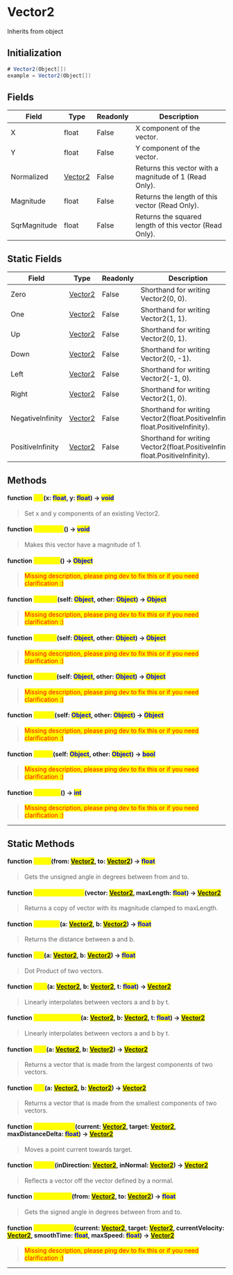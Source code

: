 # Vector2
Inherits from object
## Initialization
```csharp
# Vector2(Object[])
example = Vector2(Object[])
```
## Fields
|Field|Type|Readonly|Description|
|---|---|---|---|
|X|float|False|X component of the vector.|
|Y|float|False|Y component of the vector.|
|Normalized|[Vector2](../objects/Vector2.md)|False|Returns this vector with a magnitude of 1 (Read Only).|
|Magnitude|float|False|Returns the length of this vector (Read Only).|
|SqrMagnitude|float|False|Returns the squared length of this vector (Read Only).|
## Static Fields
|Field|Type|Readonly|Description|
|---|---|---|---|
|Zero|[Vector2](../objects/Vector2.md)|False|Shorthand for writing Vector2(0, 0).|
|One|[Vector2](../objects/Vector2.md)|False|Shorthand for writing Vector2(1, 1).|
|Up|[Vector2](../objects/Vector2.md)|False|Shorthand for writing Vector2(0, 1).|
|Down|[Vector2](../objects/Vector2.md)|False|Shorthand for writing Vector2(0, -1).|
|Left|[Vector2](../objects/Vector2.md)|False|Shorthand for writing Vector2(-1, 0).|
|Right|[Vector2](../objects/Vector2.md)|False|Shorthand for writing Vector2(1, 0).|
|NegativeInfinity|[Vector2](../objects/Vector2.md)|False|Shorthand for writing Vector2(float.PositiveInfinity, float.PositiveInfinity).|
|PositiveInfinity|[Vector2](../objects/Vector2.md)|False|Shorthand for writing Vector2(float.PositiveInfinity, float.PositiveInfinity).|
## Methods
#### function <mark style="color:yellow;">Set</mark>(x: <mark style="color:blue;">float</mark>, y: <mark style="color:blue;">float</mark>) -> <mark style="color:blue;">void</mark>
> Set x and y components of an existing Vector2.

#### function <mark style="color:yellow;">Normalize</mark>() -> <mark style="color:blue;">void</mark>
> Makes this vector have a magnitude of 1.

#### function <mark style="color:yellow;">\_\_Copy\_\_</mark>() -> <mark style="color:blue;">Object</mark>
> <mark style="color:red;">Missing description, please ping dev to fix this or if you need clarification :)</mark>

#### function <mark style="color:yellow;">\_\_Add\_\_</mark>(self: <mark style="color:blue;">Object</mark>, other: <mark style="color:blue;">Object</mark>) -> <mark style="color:blue;">Object</mark>
> <mark style="color:red;">Missing description, please ping dev to fix this or if you need clarification :)</mark>

#### function <mark style="color:yellow;">\_\_Sub\_\_</mark>(self: <mark style="color:blue;">Object</mark>, other: <mark style="color:blue;">Object</mark>) -> <mark style="color:blue;">Object</mark>
> <mark style="color:red;">Missing description, please ping dev to fix this or if you need clarification :)</mark>

#### function <mark style="color:yellow;">\_\_Mul\_\_</mark>(self: <mark style="color:blue;">Object</mark>, other: <mark style="color:blue;">Object</mark>) -> <mark style="color:blue;">Object</mark>
> <mark style="color:red;">Missing description, please ping dev to fix this or if you need clarification :)</mark>

#### function <mark style="color:yellow;">\_\_Div\_\_</mark>(self: <mark style="color:blue;">Object</mark>, other: <mark style="color:blue;">Object</mark>) -> <mark style="color:blue;">Object</mark>
> <mark style="color:red;">Missing description, please ping dev to fix this or if you need clarification :)</mark>

#### function <mark style="color:yellow;">\_\_Eq\_\_</mark>(self: <mark style="color:blue;">Object</mark>, other: <mark style="color:blue;">Object</mark>) -> <mark style="color:blue;">bool</mark>
> <mark style="color:red;">Missing description, please ping dev to fix this or if you need clarification :)</mark>

#### function <mark style="color:yellow;">\_\_Hash\_\_</mark>() -> <mark style="color:blue;">int</mark>
> <mark style="color:red;">Missing description, please ping dev to fix this or if you need clarification :)</mark>


---

## Static Methods
#### function <mark style="color:yellow;">Angle</mark>(from: <mark style="color:blue;">[Vector2](../objects/Vector2.md)</mark>, to: <mark style="color:blue;">[Vector2](../objects/Vector2.md)</mark>) -> <mark style="color:blue;">float</mark>
> Gets the unsigned angle in degrees between from and to.

#### function <mark style="color:yellow;">ClampMagnitude</mark>(vector: <mark style="color:blue;">[Vector2](../objects/Vector2.md)</mark>, maxLength: <mark style="color:blue;">float</mark>) -> <mark style="color:blue;">[Vector2](../objects/Vector2.md)</mark>
> Returns a copy of vector with its magnitude clamped to maxLength.

#### function <mark style="color:yellow;">Distance</mark>(a: <mark style="color:blue;">[Vector2](../objects/Vector2.md)</mark>, b: <mark style="color:blue;">[Vector2](../objects/Vector2.md)</mark>) -> <mark style="color:blue;">float</mark>
> Returns the distance between a and b.

#### function <mark style="color:yellow;">Dot</mark>(a: <mark style="color:blue;">[Vector2](../objects/Vector2.md)</mark>, b: <mark style="color:blue;">[Vector2](../objects/Vector2.md)</mark>) -> <mark style="color:blue;">float</mark>
> Dot Product of two vectors.

#### function <mark style="color:yellow;">Lerp</mark>(a: <mark style="color:blue;">[Vector2](../objects/Vector2.md)</mark>, b: <mark style="color:blue;">[Vector2](../objects/Vector2.md)</mark>, t: <mark style="color:blue;">float</mark>) -> <mark style="color:blue;">[Vector2](../objects/Vector2.md)</mark>
> Linearly interpolates between vectors a and b by t.

#### function <mark style="color:yellow;">LerpUnclamped</mark>(a: <mark style="color:blue;">[Vector2](../objects/Vector2.md)</mark>, b: <mark style="color:blue;">[Vector2](../objects/Vector2.md)</mark>, t: <mark style="color:blue;">float</mark>) -> <mark style="color:blue;">[Vector2](../objects/Vector2.md)</mark>
> Linearly interpolates between vectors a and b by t.

#### function <mark style="color:yellow;">Max</mark>(a: <mark style="color:blue;">[Vector2](../objects/Vector2.md)</mark>, b: <mark style="color:blue;">[Vector2](../objects/Vector2.md)</mark>) -> <mark style="color:blue;">[Vector2](../objects/Vector2.md)</mark>
> Returns a vector that is made from the largest components of two vectors.

#### function <mark style="color:yellow;">Min</mark>(a: <mark style="color:blue;">[Vector2](../objects/Vector2.md)</mark>, b: <mark style="color:blue;">[Vector2](../objects/Vector2.md)</mark>) -> <mark style="color:blue;">[Vector2](../objects/Vector2.md)</mark>
> Returns a vector that is made from the smallest components of two vectors.

#### function <mark style="color:yellow;">MoveTowards</mark>(current: <mark style="color:blue;">[Vector2](../objects/Vector2.md)</mark>, target: <mark style="color:blue;">[Vector2](../objects/Vector2.md)</mark>, maxDistanceDelta: <mark style="color:blue;">float</mark>) -> <mark style="color:blue;">[Vector2](../objects/Vector2.md)</mark>
> Moves a point current towards target.

#### function <mark style="color:yellow;">Reflect</mark>(inDirection: <mark style="color:blue;">[Vector2](../objects/Vector2.md)</mark>, inNormal: <mark style="color:blue;">[Vector2](../objects/Vector2.md)</mark>) -> <mark style="color:blue;">[Vector2](../objects/Vector2.md)</mark>
> Reflects a vector off the vector defined by a normal.

#### function <mark style="color:yellow;">SignedAngle</mark>(from: <mark style="color:blue;">[Vector2](../objects/Vector2.md)</mark>, to: <mark style="color:blue;">[Vector2](../objects/Vector2.md)</mark>) -> <mark style="color:blue;">float</mark>
> Gets the signed angle in degrees between from and to.

#### function <mark style="color:yellow;">SmoothDamp</mark>(current: <mark style="color:blue;">[Vector2](../objects/Vector2.md)</mark>, target: <mark style="color:blue;">[Vector2](../objects/Vector2.md)</mark>, currentVelocity: <mark style="color:blue;">[Vector2](../objects/Vector2.md)</mark>, smoothTime: <mark style="color:blue;">float</mark>, maxSpeed: <mark style="color:blue;">float</mark>) -> <mark style="color:blue;">[Vector2](../objects/Vector2.md)</mark>
> <mark style="color:red;">Missing description, please ping dev to fix this or if you need clarification :)</mark>


---

